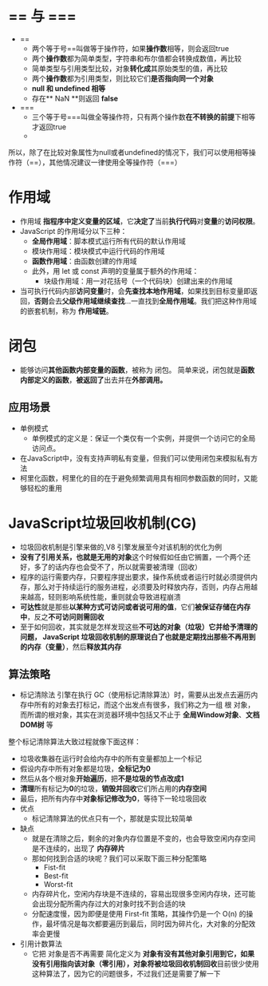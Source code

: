 # == 与 === 
- ==
  - 两个等于号==叫做等于操作符，如果**操作数**相等，则会返回true
  - 两个**操作数**都为简单类型，字符串和布尔值都会转换成数值，再比较
  - 简单类型与引用类型比较，对象**转化成**其原始类型的值，再比较
  - 两个**操作数**都为引用类型，则比较它们**是否指向同一个对象**
  - **null 和 undefined 相等**
  - 存在** NaN **则返回 **false**
- ===
  - 三个等于号===叫做全等操作符，只有两个操作数**在不转换的前提**下相等才返回true
  - 
所以，除了在比较对象属性为null或者undefined的情况下，我们可以使用相等操作符（==），其他情况建议一律使用全等操作符（===）

# 作用域
- 作用域 **指程序中定义变量的区域**，它**决定了**当前**执行代码**对**变量**的**访问权限**。
- JavaScript 的作用域分以下三种：
  - **全局作用域**：脚本模式运行所有代码的默认作用域
  - 模块作用域：模块模式中运行代码的作用域
  - **函数作用域**：由函数创建的作用域
  - 此外，用 let 或 const 声明的变量属于额外的作用域：
    - 块级作用域：用一对花括号（一个代码块）创建出来的作用域
- 当可执行代码内部**访问变量**时，会**先查找本地作用域**，如果找到目标变量即返回，**否则**会去**父级作用域继续查找**...一直找到**全局作用域**。我们把这种作用域的嵌套机制，称为 **作用域链**。

# 闭包
- 能够访问**其他函数内部变量的函数**，被称为 闭包。
简单来说，闭包就是**函数内部定义的函数**，**被返回了**出去并在**外部调用。**
## 应用场景
- 单例模式
  - 单例模式的定义是：保证一个类仅有一个实例，并提供一个访问它的全局访问点。
- 在JavaScript中，没有支持声明私有变量，但我们可以使用闭包来模拟私有方法
- 柯里化函数，柯里化的目的在于避免频繁调用具有相同参数函数的同时，又能够轻松的重用

# JavaScript垃圾回收机制(CG)
- 垃圾回收机制是引擎来做的,V8 引擎发展至今对该机制的优化为例
- **没有了引用关系，也就是无用的对象**这个时候假如任由它搁置，一个两个还好，多了的话内存也会受不了，所以就需要被清理（回收）
- 程序的运行需要内存，只要程序提出要求，操作系统或者运行时就必须提供内存，那么对于持续运行的服务进程，必须要及时释放内存，否则，内存占用越来越高，轻则影响系统性能，重则就会导致进程崩溃
- **可达性**就是那些**以某种方式可访问或者说可用的值**，它们**被保证存储在内存中**，反之**不可访问则需回收**
- 至于如何回收，其实就是怎样发现这些**不可达的对象（垃圾）**它并给予清理的问题， JavaScript 垃圾回收机制的原理说白了也就是**定期找出那些不再用到的内存（变量）**，然后**释放其内存**
## 算法策略
- 标记清除法
引擎在执行 GC（使用标记清除算法）时，需要从出发点去遍历内存中所有的对象去打标记，而这个出发点有很多，我们称之为一组 根 对象，而所谓的根对象，其实在浏览器环境中包括又不止于 **全局Window对象**、**文档DOM树** 等

整个标记清除算法大致过程就像下面这样：
- 垃圾收集器在运行时会给内存中的所有变量都加上一个标记
- 假设内存中所有对象都是垃圾，**全标记为0**
- 然后从各个根对象**开始遍历**，把**不是垃圾的节点改成1**
- **清理**所有标记为**0**的垃圾，**销毁并回收**它们所占用的**内存空间**
- 最后，把所有内存中**对象标记修改为0**，等待下一轮垃圾回收
- 优点
  - 标记清除算法的优点只有一个，那就是实现比较简单
- 缺点
  - 就是在清除之后，剩余的对象内存位置是不变的，也会导致空闲内存空间是不连续的，出现了 **内存碎片**
  - 那如何找到合适的块呢？我们可以采取下面三种分配策略
    - Fist-fit
    - Best-fit
    - Worst-fit
  - 内存碎片化，空闲内存块是不连续的，容易出现很多空闲内存块，还可能会出现分配所需内存过大的对象时找不到合适的块
  - 分配速度慢，因为即便是使用 First-fit 策略，其操作仍是一个 O(n) 的操作，最坏情况是每次都要遍历到最后，同时因为碎片化，大对象的分配效率会更慢
- 引用计数算法
  - 它把 对象是否不再需要 简化定义为 **对象有没有其他对象引用到它，如果没有引用指向该对象（零引用），对象将被垃圾回收机制回收**目前很少使用这种算法了，因为它的问题很多，不过我们还是需要了解一下












